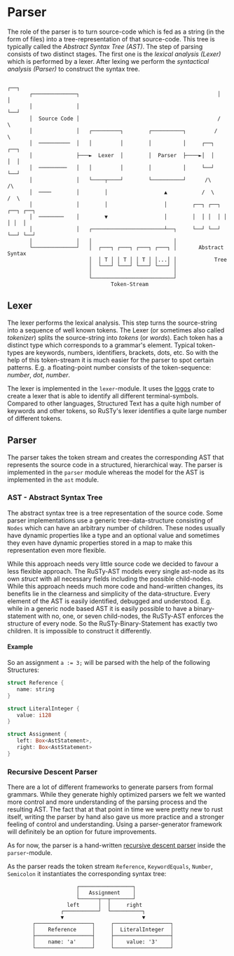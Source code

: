 # Parser

 The role of the parser is to turn source-code which is fed as a string (in the form of files) into a tree-representation of that source-code.
 This tree is typically called the *Abstract Syntax Tree (AST)*.
 The step of parsing consists of two distinct stages.
 The first one is the *lexical analysis (Lexer)* which is performed by a lexer.
 After lexing we perform the *syntactical analysis (Parser)* to construct the syntax tree.

```ignore
                                                                   ┌──┐
       ┌──────────────┐                                            │  │
       │              │                                            └──┘
       │  Source Code │                                            /  \
       │              │   ┌─────────┐        ┌──────────┐         /    \
       │  ──────────  │   │         │        │          │     ┌──┐      ┌──┐
       │              ├───►  Lexer  │        │  Parser  ├────►│  │      │  │
       │  ─────────   │   │         │        │          │     └──┘      └──┘
       │              │   └────┬────┘        └──────────┘      /\        /\
       │  ────        │        │                  ▲           /  \      /  \
       │              │        │                  │        ┌──┐ ┌──┐ ┌──┐ ┌──┐
       │  ────────    │        ▼                  │        │  │ │  │ │  │ │  │
       │              │   ┌───────────────────────┴──┐     └──┘ └──┘ └──┘ └──┘
       │              │   │                          │
       └──────────────┘   │  ┌───┐ ┌───┐ ┌───┐ ┌───┐ │       Abstract Syntax
                          │  │ T │ │ T │ │ T │ │...│ │            Tree
                          │  └───┘ └───┘ └───┘ └───┘ │
                          │                          │
                          └──────────────────────────┘
                                 Token-Stream
```

## Lexer

The lexer performs the lexical analysis.
This step turns the source-string into a sequence of well known tokens.
The Lexer (or sometimes also called *tokenizer*) splits the source-string into *tokens* (or *words*).
Each token has a distinct type which corresponds to a grammar's element.
Typical token-types are keywords, numbers, identifiers, brackets, dots, etc.
So with the help of this token-stream it is much easier for the parser to spot certain patterns.
E.g. a floating-point number consists of the token-sequence: *number*, *dot*, *number*.

The lexer is implemented in the `lexer`-module.
It uses the [logos](https://github.com/maciejhirsz/logos) crate to create a lexer that is able to identify all different terminal-symbols.
Compared to other languages, Structured Text has a quite high number of keywords and other tokens, so RuSTy's lexer identifies a quite large number of different tokens.

## Parser

The parser takes the token stream and creates the corresponding AST that represents the source code in a structured, hierarchical way.
The parser is implemented in the `parser` module whereas the model for the AST is implemented in the `ast` module.

### AST - Abstract Syntax Tree

The abstract syntax tree is a tree representation of the source code.
Some parser implementations use a generic tree-data-structure consisting of `Nodes` which can have an arbitrary number of children.
These nodes usually have dynamic properties like a type and an optional value and sometimes they even have dynamic properties stored in a map to make this representation even more flexible.

While this approach needs very little source code we decided to favour a less flexible approach.
The RuSTy-AST models every single ast-node as its own *struct* with all necessary fields including the possible child-nodes.
While this approach needs much more code and hand-written changes, its benefits lie in the clearness and simplicity of the data-structure.
Every element of the AST is easily identified, debugged and understood.
E.g. while in a generic node based AST it is easily possible to have a binary-statement with no, one, or seven child-nodes, the RuSTy-AST enforces the structure of every node. So the RuSTy-Binary-Statement has exactly two children.
It is impossible to construct it differently.

#### Example

So an assignment `a := 3;` will be parsed with the help of the following Structures:

```rs
struct Reference {
   name: string
}

struct LiteralInteger {
   value: i128
}

struct Assignment {
   left: Box<AstStatement>,
   right: Box<AstStatement>
}
```

### Recursive Descent Parser

There are a lot of different frameworks to generate parsers from formal grammars.
While they generate highly optimized parsers we felt we wanted more control and more understanding of the parsing process and the resulting AST.
The fact that at that point in time we were pretty new to rust itself, writing the parser by hand also gave us more practice and a stronger feeling of control and understanding.
Using a parser-generator framework will definitely be an option for future improvements.

As for now, the parser is a hand-written [recursive descent parser](https://en.wikipedia.org/wiki/Recursive_descent_parser) inside the `parser`-module.

As the parser reads the token stream `Reference`, `KeywordEquals`, `Number`, `Semicolon` it instantiates the corresponding syntax tree:

```ignore
                      ┌─────────────────┐
                      │   Assignment    │
                      └──────┬──┬───────┘
                   left      │  │     right 
                 ┌───────────┘  └──────────┐
                 ▼                         ▼
        ┌──────────────────┐     ┌──────────────────┐
        │    Reference     │     │  LiteralInteger  │
        ├──────────────────┤     ├──────────────────┤
        │    name: 'a'     │     │    value: '3'    │
        └──────────────────┘     └──────────────────┘
```
